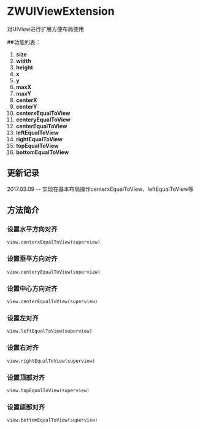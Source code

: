 # ZWUIViewExtension
对UIView进行扩展方便布局使用

##功能列表：
 1. **size**
 2. **width**
 3. **height**
 4. **x**
 5. **y**
 6. **maxX**
 7. **maxY**
 8. **centerX**
 9. **centerY**
 10. **centerxEqualToView**
 11. **centeryEqualToView**
 12. **centerEqualToView**
 13. **leftEqualToView**
 14. **rightEqualToView**
 15. **topEqualToView**
 16. **bottomEqualToView**


## 更新记录
2017.03.09 -- 实现在基本布局操作centerxEqualToView、leftEqualToView等

 
## 方法简介
### 设置水平方向对齐

	view.centerxEqualToView(superview)
	
### 设置垂平方向对齐

	view.centeryEqualToView(superview)
	
	
### 设置中心方向对齐

	view.centerEqualToView(superview)
	
### 设置左对齐

	view.leftEqualToView(superview)
	
### 设置右对齐

	view.rightEqualToView(superview)
	
### 设置顶部对齐

	view.topEqualToView(superview)					
	
### 设置底部对齐

	view.bottomEqualToView(superview)	